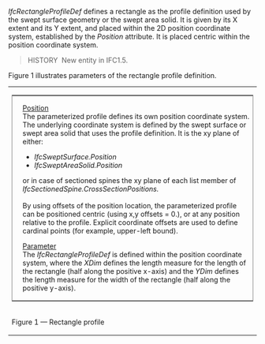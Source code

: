 ﻿_IfcRectangleProfileDef_ defines a rectangle as the profile definition used by the swept surface geometry or the swept area solid. It is given by its X extent and its Y extent, and placed within the 2D position coordinate system, established by the _Position_ attribute. It is placed centric within the position coordinate system.

> HISTORY&nbsp; New entity in IFC1.5.

Figure 1 illustrates parameters of the rectangle profile definition.

<table><tr><td>
<table frame="border" width="100%">
  <tbody>
    <tr>
      <td width="420"><img src="../../../../../../figures/ifcrectangleprofiledef-layout1.gif" alt="rectangle profile" border="0" height="300" width="400"></td>
      <td align="left" valign="top" width="100%">
      <p><u>Position</u>
      <br>
The parameterized profile defines its own position coordinate system.
The underlying
coordinate system is defined by the swept surface or swept area solid
that uses the profile definition. It is the xy plane of either: </p>
      <ul>
        <li style="font-style: italic;">IfcSweptSurface.Position</li>
        <li style="font-style: italic;">IfcSweptAreaSolid.Position</li>
      </ul>
or in case of sectioned spines the xy plane of each list member of <span style="font-style: italic;">IfcSectionedSpine.CrossSectionPositions.</span>
      <br>
      <br>
By using offsets of the position location, the parameterized profile
can be positioned centric (using x,y offsets = 0.), or at any position
relative to the profile. Explicit coordinate offsets are used to define
cardinal points (for example, upper-left bound).
      <p><u>Parameter</u>
      <br>
The <em>IfcRectangleProfileDef</em>
is defined within the position
coordinate system, where the <em>XDim</em>
defines the length measure
for the length of the rectangle (half along the positive x-axis) and
the <em>YDim</em>
defines the length measure for the width of the
rectangle (half along the positive y-axis).</p>
      </td>
    </tr>
  </tbody>
</table>
</td></tr>
<tr><td><p class="figure">Figure 1 &mdash; Rectangle profile</p></td></tr>
</table>

